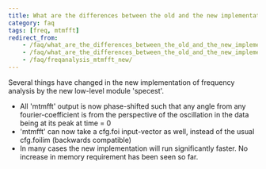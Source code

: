 ```yaml
---
title: What are the differences between the old and the new implementation of 'mtmftt' in ft_freqanalysis?
category: faq
tags: [freq, mtmfft]
redirect_from:
    - /faq/what_are_the_differences_between_the_old_and_the_new_implementation_of_mtmfft_in_ft_freqanalysis/
    - /faq/what_are_the_differences_between_the_old_and_the_new_implementation_of_mtmfft_in_ft_freqanalyis/
    - /faq/freqanalysis_mtmfft_new/
---
```


Several things have changed in the new implementation of frequency analysis by the new low-level module 'specest'.

- All 'mtmfft' output is now phase-shifted such that any angle from any fourier-coefficient is from the perspective of the oscillation in the data being at its peak at time = 0
- 'mtmfft' can now take a cfg.foi input-vector as well, instead of the usual cfg.foilim (backwards compatible)
- In many cases the new implementation will run significantly faster. No increase in memory requirement has been seen so far.
